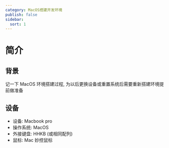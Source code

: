 ```yaml
---
category: MacOS搭建开发环境
publish: false
sidebar:
  sort: 1
---
```


# 简介

## 背景

记一下 MacOS 环境搭建过程, 为以后更换设备或重置系统后需要重新搭建环境提前做准备

## 设备

- 设备: Macbook pro
- 操作系统: MacOS
- 外接键盘: HHKB (或相同配列)
- 鼠标: Mac 妙控鼠标
